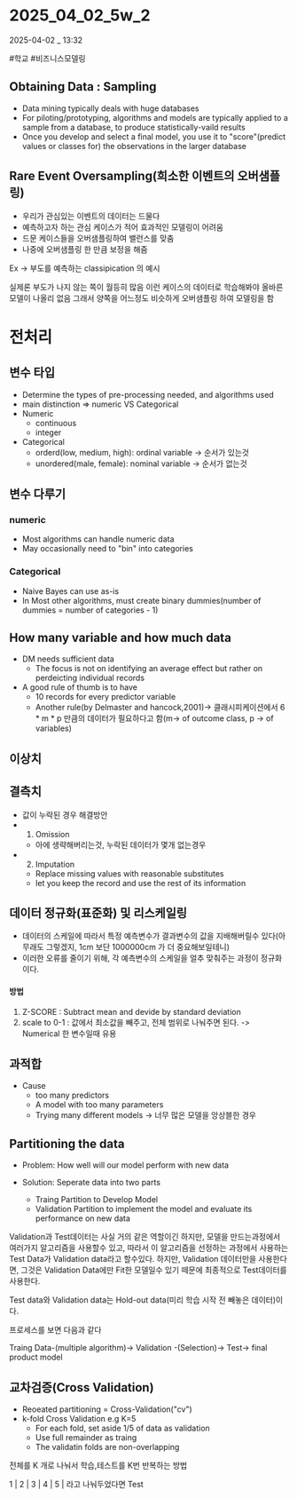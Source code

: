 
# 2025_04_02_5w_2

2025-04-02 _ 13:32

#학교 #비즈니스모델링 


## Obtaining Data : Sampling

- Data mining typically deals with huge databases
- For piloting/prototyping, algorithms and models are typically applied to a sample from a database, to produce statistically-vaild results
- Once you develop and select a final model, you use it to "score"(predict values or classes for) the observations in the larger database

## Rare Event Oversampling(희소한 이벤트의 오버샘플링)

- 우리가 관심있는 이벤트의 데이터는 드물다
- 예측하고자 하는 관심 케이스가 적어 효과적인 모델링이 어려움
- 드문 케이스들을 오버샘플링하여 밸런스를 맞춤
- 나중에 오버샘플링 한 만큼 보정을 해줌

Ex -> 부도를 예측하는 classipication 의 예시

실제론 부도가 나지 않는 쪽이 월등히 많음
이런 케이스의 데이터로 학습해봐야 올바른 모델이 나올리 없음
그래서 양쪽을 어느정도 비슷하게 오버샘플링 하여 모델링을 함

# 전처리

## 변수 타입

- Determine the types of pre-processing needed, and algorithms used
- main distinction => numeric VS Categorical
- Numeric
	- continuous
	- integer
- Categorical
	- orderd(low, medium, high): ordinal variable -> 순서가 있는것
	- unordered(male, female): nominal variable -> 순서가 없는것

## 변수 다루기

### numeric
- Most algorithms can handle numeric data
- May occasionally need to "bin" into categories

### Categorical
- Naive Bayes can use as-is
- In Most other algorithms, must create binary dummies(number of dummies = number of categories - 1)

## How many variable and how much data

- DM needs sufficient data
	- The focus is not on identifying an average effect but rather on perdeicting individual records
- A good rule of thumb is to have
	- 10 records for every predictor variable
	- Another rule(by Delmaster and hancock,2001)-> 클래시피케이션에서 6 * m * p 만큼의 데이터가 필요하다고 함(m-> of outcome class, p -> of variables)

## 이상치
## 결측치
- 값이 누락된 경우 해결방안
- 1. Omission
	- 아에 생략해버리는것, 누락된 데이터가 몇개 없는경우
- 2. Imputation
	- Replace missing values with reasonable substitutes
	- let you keep the record and use the rest of its information

## 데이터 정규화(표준화) 및 리스케일링

- 데이터의 스케일에 따라서 특정 예측변수가 결과변수의 값을 지배해버릴수 있다(아무래도 그렇겠지, 1cm 보단 1000000cm 가 더 중요해보일테니)
- 이러한 오류를 줄이기 위해, 각 예측변수의 스케일을 얼추 맞춰주는 과정이 정규화이다.

#### 방법
1. Z-SCORE : Subtract mean and devide by standard deviation
2. scale to 0-1 : 값에서 최소값을 빼주고, 전체 범위로 나눠주면 된다.
-> Numerical 한 변수일때 유용

## 과적합

- Cause
	- too many predictors
	- A model with too many parameters
	- Trying many different models -> 너무 많은 모델을 앙상블한 경우

## Partitioning the data

- Problem: How well will our model perform with new data

- Solution: Seperate data into two parts
	- Traing Partition to Develop Model
	- Validation Partition to implement the model and evaluate its performance on new data

Validation과 Test데이터는 사실 거의 같은 역할이긴 하지만,
모델을 만드는과정에서 여러가지 알고리즘을 사용할수 있고,
따라서 이 알고리즘을 선정하는 과정에서 사용하는 Test Data가 Validation data라고 할수있다.
하지만, Validation 데이터만을 사용한다면, 그것은 Validation Data에만 Fit한 모델일수 있기 떼문에 최종적으로 Test데이터를 사용한다.

Test data와 Validation data는 Hold-out data(미리 학습 시작 전 빼놓은 데이터)이다.

프로세스를 보면 다음과 같다

Traing Data-(multiple algorithm)-> Validation -(Selection)-> Test-> final product model

## 교차검증(Cross Validation)

- Reoeated partitioning = Cross-Validation("cv")
- k-fold Cross Validation e.g K=5
	- For each fold, set aside 1/5 of data as validation
	- Use full remainder as traing
	- The validatin folds are non-overlapping

전체를 K 개로 나눠서 학습,테스트를 K번 반복하는 방법

1 | 2 | 3 | 4 | 5 |
라고 나눠두었다면
Test